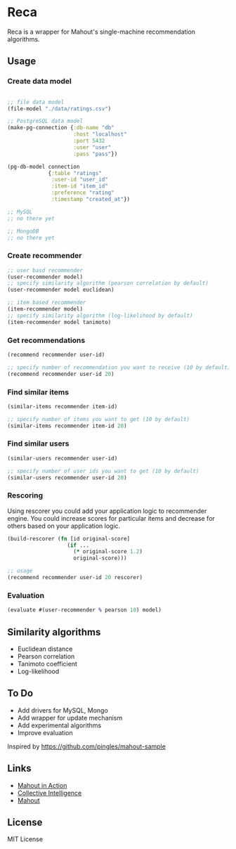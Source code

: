 # Reca

Reca is a wrapper for Mahout's single-machine recommendation algorithms.

## Usage

### Create data model

``` clj

;; file data model
(file-model "./data/ratings.csv")

;; PostgreSQL data model
(make-pg-connection {:db-name "db"
                     :host "localhost"
                     :port 5432
                     :user "user"
                     :pass "pass"})

(pg-db-model connection
             {:table "ratings"
              :user-id "user_id"
              :item-id "item_id"
              :preference "rating"
              :timestamp "created_at"})

;; MySQL
;; no there yet

;; MongoDB
;; no there yet
```

### Create recommender

``` clj
;; user basd recommender
(user-recommender model)
;; specify similarity algorithm (pearson correlation by default)
(user-recommender model euclidean)

;; item based recommender
(item-recommender model)
;; specify similarity algorithm (log-likelihood by default)
(item-recommender model tanimoto)
```

### Get recommendations

``` clj
(recommend recommender user-id)

;; specify number of recommendation you want to receive (10 by default)
(recommend recommender user-id 20)
```

### Find similar items

``` clj
(similar-items recommender item-id)

;; specify number of items you want to get (10 by default)
(similar-items recommender item-id 20)
```

### Find similar users

``` clj
(similar-users recommender user-id)

;; specify number of user ids you want to get (10 by default)
(similar-users recommender user-id 20)
```

### Rescoring

Using rescorer you could add your application logic to recommender engine.
You could increase scores for particular items and decrease for others based on your application logic.

``` clj
(build-rescorer (fn [id original-score]
				   (if ...
				     (* original-score 1.2)
				     original-score)))

;; usage
(recommend recommender user-id 20 rescorer)
```

### Evaluation

``` clj
(evaluate #(user-recommender % pearson 10) model)
```

## Similarity algorithms

* Euclidean distance
* Pearson correlation
* Tanimoto coefficient
* Log-likelihood


## To Do

* Add drivers for MySQL, Mongo
* Add wrapper for update mechanism
* Add experimental algorithms
* Improve evaluation

Inspired by https://github.com/pingles/mahout-sample

## Links

* [Mahout in Action](http://www.manning.com/owen/)
* [Collective Intelligence](http://shop.oreilly.com/product/9780596529321.do)
* [Mahout](https://mahout.apache.org/)

## License

MIT License
